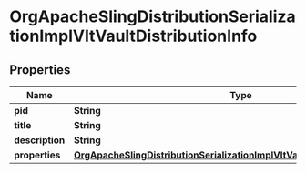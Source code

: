 
# OrgApacheSlingDistributionSerializationImplVltVaultDistributionInfo

## Properties
Name | Type | Description | Notes
------------ | ------------- | ------------- | -------------
**pid** | **String** |  |  [optional]
**title** | **String** |  |  [optional]
**description** | **String** |  |  [optional]
**properties** | [**OrgApacheSlingDistributionSerializationImplVltVaultDistributionProperties**](OrgApacheSlingDistributionSerializationImplVltVaultDistributionProperties.md) |  |  [optional]



